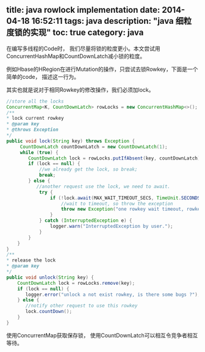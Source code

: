 title: java rowlock implementation
date: 2014-04-18 16:52:11
tags: java
description: "java 细粒度锁的实现"
toc: true
category: java
---

在编写多线程的Code时， 我们尽量将锁的粒度更小。本文尝试用ConcurrentHashMap和CountDownLatch减小锁的粒度。

<!-- more -->
例如Hbase的HRegion在进行Mutation的操作，只尝试去锁Rowkey，下面是一个简单的code， 描述这一行为。

其实也就是说对于相同Rowkey的修改操作，我们必须加lock。

```java
//store all the locks
ConcurrentMap<K, CountDownLatch> rowLocks = new ConcurrentHashMap<>();
/**
* lock current rowkey
* @param key
* @throws Exception 
*/
public void lock(String key) throws Exception {
     CountDownLatch countDownLatch = new CountDownLatch(1);
     while (true) {
        CountDownLatch lock = rowLocks.putIfAbsent(key, countDownLatch);
        if (lock == null) {
            //we already get the lock, so break;
            break;
        } else {
           //another request use the lock, we need to await.
            try {
                if (!lock.await(MAX_WAIT_TIMEOUT_SECS, TimeUnit.SECONDS)) {
                    //wait to timeout, so throw the exception
                    throw new Exception("one rowkey wait timeout, rowkey=" + key);
                }
            } catch (InterruptedException e) {
                logger.warn("InterruptedException by user.");
            }
        }
    }
}
/**
* release the lock
* @param key
*/
public void unlock(String key) {
    CountDownLatch lock = rowLocks.remove(key);
    if (lock == null) { 
       logger.error("unlock a not exist rowkey, is there some bugs ?"); 
    } else {
       //notify other request to use this rowkey
       lock.countDown();
    }
}
```

使用ConcurrentMap获取保存锁， 使用CountDownLatch可以相互令竞争者相互等待。 